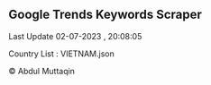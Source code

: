 

## Google Trends Keywords Scraper 
 
Last Update 02-07-2023 , 20:08:05

Country List :
VIETNAM.json



© Abdul Muttaqin 
